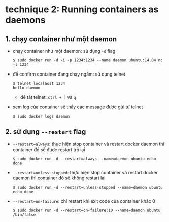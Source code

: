 # technique 2: Running containers as daemons

## 1. chạy container như một daemon

- chạy container như một daemon: sử dụng `-d` flag
  ```shell
  $ sudo docker run -d -i -p 1234:1234 --name daemon ubuntu:14.04 nc -l 1234
  ```

- để confirm container đang chạy ngầm: sử dụng telnet
  ```shell
  $ telnet localhost 1234
  hello daemon
  ```
  - để tắt telnet: `ctrl + ]` và `q`

- xem log của container sẽ thấy các message được gửi từ telnet
  ```shell
  $ sudo docker logs daemon
  ```

## 2. sử dụng `--restart` flag

- `--restart=always`: thực hiện stop container và restart docker daemon thì container đó sẽ được restart trở lại
  ```shell
  $ sudo docker run -d --restart=always --name=daemon ubuntu echo done
  ```

- `--restart=unless-stopped`: thực hiện stop container và restart docker daemon thì container đó sẽ không restart lại
  ```shell
  $ sudo docker run -d --restart=unless-stopped --name=daemon ubuntu echo done
  ```

- `--restart=on-failure`: chỉ restart khi exit code của container khác 0
  ```shell
  $ sudo docker run -d --restart=on-failure:10 --name=daemon ubuntu /bin/false
  ```
